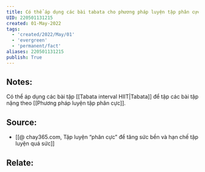 ```yaml
---
title: Có thể áp dụng các bài tabata cho phương pháp luyện tập phân cực
UID: 220501131215
created: 01-May-2022
tags:
  - 'created/2022/May/01'
  - 'evergreen'
  - 'permanent/fact'
aliases: 220501131215
publish: True
---
```

## Notes:
Có thể áp dụng các bài tập [[Tabata interval HIIT|Tabata]] để tập các bài tập nặng theo [[Phương pháp luyện tập phân cực]].

## Source:
- [[@ chay365.com, Tập luyện “phân cực” để tăng sức bền và hạn chế tập luyện quá sức]]

## Relate:
